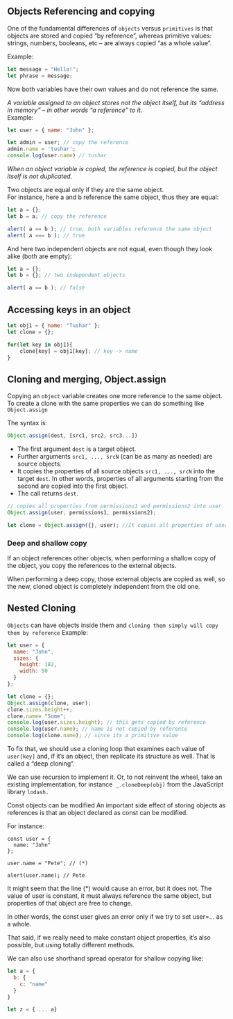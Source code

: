 ## Objects Referencing and copying

One of the fundamental differences of ``objects`` versus ``primitives`` is that objects are stored and copied “by reference”, whereas primitive values: strings, numbers, booleans, etc – are always copied “as a whole value”.

Example: 
```js
let message = "Hello!";
let phrase = message;
```
Now both variables have their own values and do not reference the same.

_A variable assigned to an object stores not the object itself, but its “address in memory” – in other words “a reference” to it_.  
Example: 
```js
let user = { name: "John" };

let admin = user; // copy the reference
admin.name = 'tushar';
console.log(user.name) // tushar
```
_When an object variable is copied, the reference is copied, but the object itself is not duplicated._

Two objects are equal only if they are the same object.  
For instance, here a and b reference the same object, thus they are equal:
```js
let a = {};
let b = a; // copy the reference

alert( a == b ); // true, both variables reference the same object
alert( a === b ); // true
```
And here two independent objects are not equal, even though they look alike (both are empty):
```js
let a = {};
let b = {}; // two independent objects

alert( a == b ); // false
```
## Accessing keys in an object 
```js
let obj1 = { name: "Tushar" };
let clone = {};

for(let key in obj1){
    clone[key] = obj1[key]; // key -> name
}
```  

## Cloning and merging, Object.assign

Copying an ``object`` variable creates one more reference to the same object. 
To create a clone with the same properties we can do something like 
```Object.assign```

The syntax is:
```js
Object.assign(dest, [src1, src2, src3...]) 
```
- The first argument ``dest`` is a target object.
- Further arguments ``src1, ..., srcN`` (can be as many as needed) are source objects.
- It copies the properties of all source objects ``src1, ..., srcN`` into the target ``dest``. In other words, properties of all arguments starting from the second are copied into the first object.
- The call returns ``dest``.
```js
// copies all properties from permissions1 and permissions2 into user
Object.assign(user, permissions1, permissions2);

let clone = Object.assign({}, user); //It copies all properties of user into the empty object and returns it.
```
### Deep and shallow copy

If an object references other objects, when performing a shallow copy of the object, you copy the references to the external objects.

When performing a deep copy, those external objects are copied as well, so the new, cloned object is completely independent from the old one.

## Nested Cloning 
``Objects`` can have objects inside them and ``cloning them simply will copy them by reference`` 
Example: 
```js
let user = {
  name: "John",
  sizes: {
    height: 182,
    width: 50
  }
};

let clone = {};
Object.assign(clone, user);
clone.sizes.height++;
clone.name= "Some";
console.log(user.sizes.height); // this gets copied by reference
console.log(user.name); // name is not copied by reference  
console.log(clone.name); // since its a primitive value
```  

To fix that, we should use a cloning loop that examines each value of ``user[key]`` and, if it’s an object, then replicate its structure as well. That is called a “deep cloning”.

We can use recursion to implement it. Or, to not reinvent the wheel, take an existing implementation, for instance`` _.cloneDeep(obj)`` from the JavaScript library ``lodash.``

Const objects can be modified
An important side effect of storing objects as references is that an object declared as const can be modified.

For instance:
```JS
const user = {
  name: "John"
};

user.name = "Pete"; // (*)

alert(user.name); // Pete
```
It might seem that the line (*) would cause an error, but it does not. The value of user is constant, it must always reference the same object, but properties of that object are free to change.

In other words, the const user gives an error only if we try to set user=... as a whole.

That said, if we really need to make constant object properties, it’s also possible, but using totally different methods.

We can also use shorthand spread operator for shallow copying like: 
```js
let a = {
  b: {
    c: "name"
  }
}

let z = { ... a}
```